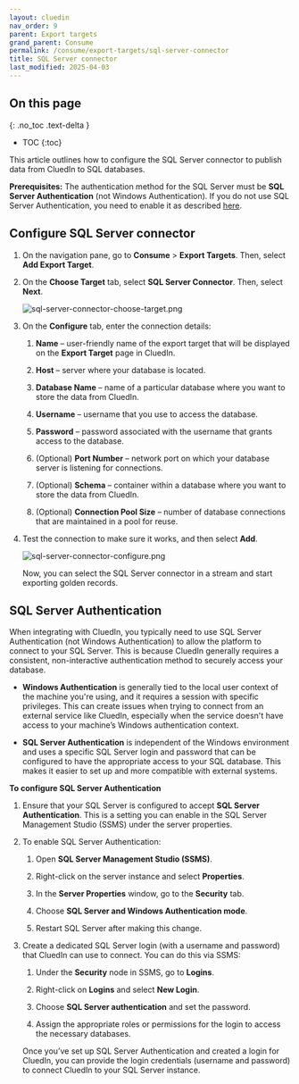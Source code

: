 ```yaml
---
layout: cluedin
nav_order: 9
parent: Export targets
grand_parent: Consume
permalink: /consume/export-targets/sql-server-connector
title: SQL Server connector
last_modified: 2025-04-03
---
```

## On this page
{: .no_toc .text-delta }
- TOC
{:toc}

This article outlines how to configure the SQL Server connector to publish data from CluedIn to SQL databases.

**Prerequisites:** The authentication method for the SQL Server must be **SQL Server Authentication** (not Windows Authentication). If you do not use SQL Server Authentication, you need to enable it as described [here](#sql-server-authentication).

## Configure SQL Server connector

1. On the navigation pane, go to **Consume** > **Export Targets**. Then, select **Add Export Target**.

1. On the **Choose Target** tab, select **SQL Server Connector**. Then, select **Next**.

    ![sql-server-connector-choose-target.png](../../assets/images/consume/export-targets/sql-server-connector-choose-target.png)

1. On the **Configure** tab, enter the connection details:

    1. **Name** – user-friendly name of the export target that will be displayed on the **Export Target** page in CluedIn.

    1. **Host** – server where your database is located.

    1. **Database Name** – name of a particular database where you want to store the data from CluedIn.

    1. **Username** – username that you use to access the database.

    1. **Password** – password associated with the username that grants access to the database.

    1. (Optional) **Port Number** – network port on which your database server is listening for connections.

    1. (Optional) **Schema** – container within a database where you want to store the data from CluedIn.

    1. (Optional) **Connection Pool Size** – number of database connections that are maintained in a pool for reuse.

1. Test the connection to make sure it works, and then select **Add**.

    ![sql-server-connector-configure.png](../../assets/images/consume/export-targets/sql-server-connector-configure.png)

    Now, you can select the SQL Server connector in a stream and start exporting golden records.

## SQL Server Authentication

When integrating with CluedIn, you typically need to use SQL Server Authentication (not Windows Authentication) to allow the platform to connect to your SQL Server. This is because CluedIn generally requires a consistent, non-interactive authentication method to securely access your database.   

- **Windows Authentication** is generally tied to the local user context of the machine you're using, and it requires a session with specific privileges. This can create issues when trying to connect from an external service like CluedIn, especially when the service doesn't have access to your machine’s Windows authentication context.

- **SQL Server Authentication** is independent of the Windows environment and uses a specific SQL Server login and password that can be configured to have the appropriate access to your SQL database. This makes it easier to set up and more compatible with external systems.

**To configure SQL Server Authentication**

1. Ensure that your SQL Server is configured to accept **SQL Server Authentication**. This is a setting you can enable in the SQL Server Management Studio (SSMS) under the server properties.

1. To enable SQL Server Authentication:

    1. Open **SQL Server Management Studio (SSMS)**.

    1. Right-click on the server instance and select **Properties**.

    1. In the **Server Properties** window, go to the **Security** tab.

    1. Choose **SQL Server and Windows Authentication mode**.

    1. Restart SQL Server after making this change.

1. Create a dedicated SQL Server login (with a username and password) that CluedIn can use to connect. You can do this via SSMS:

    1. Under the **Security** node in SSMS, go to **Logins**.

    1. Right-click on **Logins** and select **New Login**.

    1. Choose **SQL Server authentication** and set the password.

    1. Assign the appropriate roles or permissions for the login to access the necessary databases.

    Once you’ve set up SQL Server Authentication and created a login for CluedIn, you can provide the login credentials (username and password) to connect CluedIn to your SQL Server instance.